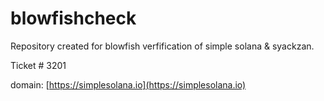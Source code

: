 # blowfishcheck

Repository created for blowfish verfification of simple solana & syackzan.

Ticket # 3201

domain: [https://simplesolana.io](https://simplesolana.io)

